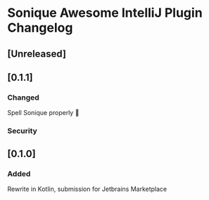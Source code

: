 <!-- Keep a Changelog guide -> https://keepachangelog.com -->

# Sonique Awesome IntelliJ Plugin Changelog

## [Unreleased]

## [0.1.1]
### Changed
Spell Sonique properly :facepalm:
### Security

## [0.1.0]
### Added
Rewrite in Kotlin, submission for Jetbrains Marketplace 

